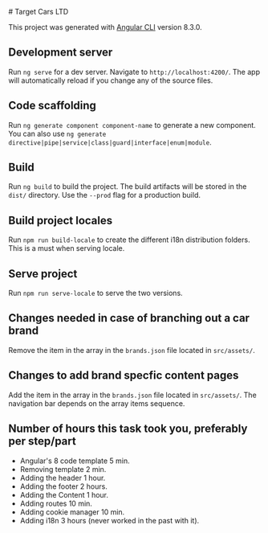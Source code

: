 ﻿﻿# Target Cars LTD

This project was generated with [Angular CLI](https://github.com/angular/angular-cli) version 8.3.0.

## Development server

Run `ng serve` for a dev server. Navigate to `http://localhost:4200/`. The app will automatically reload if you change any of the source files.

## Code scaffolding

Run `ng generate component component-name` to generate a new component. You can also use `ng generate directive|pipe|service|class|guard|interface|enum|module`.

## Build

Run `ng build` to build the project. The build artifacts will be stored in the `dist/` directory. Use the `--prod` flag for a production build.

## Build project locales

Run `npm run build-locale` to create the different i18n distribution folders. This is a must when serving locale.

## Serve project

Run `npm run serve-locale` to serve the two versions.

## Changes needed in case of branching out a car brand

Remove the item in the array in the `brands.json` file located in `src/assets/`.

## Changes to add brand specfic content pages

Add the item in the array in the `brands.json` file located in `src/assets/`. The navigation bar depends on the array items sequence.

## Number of hours this task took you, preferably per step/part

- Angular's 8 code template 5 min.
- Removing template 2 min.
- Adding the header 1 hour.
- Adding the footer 2 hours.
- Adding the Content 1 hour.
- Adding routes 10 min.
- Adding cookie manager 10 min.
- Adding i18n 3 hours (never worked in the past with it).
